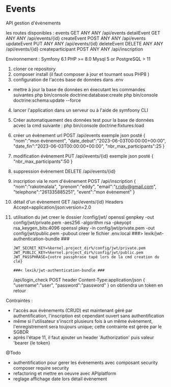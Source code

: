 # Events

API gestion d'évènements

les routes disponibles :
events GET ANY ANY /api/events
detailEvent GET ANY ANY /api/events/{id}
createEvent POST ANY ANY /api/events
updateEvent PUT ANY ANY /api/events/{id}
deleteEvent DELETE ANY ANY /api/events/{id}
createparticipant POST ANY ANY /api/inscription

Environnement :
Symfony 6.1
PHP >= 8.0
Mysql 5 or PostgreSQL > 11

1. cloner ce repository
2. composer install (il faut composer à jour et tournant sous PHP8 )
3. configuration de l'accès base de données dans .env

- mettre à jour la base de données en éxecutant les commandes suivantes
  php bin/console doctrine:database:create
  php bin/console doctrine:schema:update --force

4.  lancer l'application dans un serveur ou à l'aide de symfoony CLI
5.  Créer automatiquement des données test pour la base de données acvec la cmd suivante :
    php bin/console doctrine:fixtures:load
6.  créer un évènement
    url POST /api/events
    exemple json posté
    {
    "nom":"mon évènement",
    "date_debut":"2023-06-03T00:00:00+00:00",
    "date_fin":"2023-06-03T00:00:00+00:00",
    "nbr_max_participants":25
    }
7.  modification évènement
    PUT /api/events/{id}
    exemple json posté
    {
    "nbr_max_participants":50
    }
8.  suppression évènement
    DELETE /api/events/{id}
9.  inscription via le nom d'évènement
    POST /api/inscription
    {
    "nom":"rakotmalala",
    "prenom":"eddy",
    "email":"r.ridjy@gmail.com",
    "telephone":"261335885251",
    "event":"mon évènement"
    }
10. détail d'un évènement
    GET /api/events/{id}
    Headers Accept=application/json:version=2.0
11. utilisation du jwt
    creer le dossier /config/jwt/
    openssl genpkey -out config/jwt/private.pem -aes256 -algorithm rsa -pkeyopt rsa_keygen_bits:4096
    openssl pkey -in config/jwt/private.pem -out config/jwt/public.pem -pubout
    creer le fichier .env.local
    ###> lexik/jwt-authentication-bundle ###

        JWT_SECRET_KEY=%kernel.project_dir%/config/jwt/private.pem
        JWT_PUBLIC_KEY=%kernel.project_dir%/config/jwt/public.pem
        JWT_PASSPHRASE={votre passphrase tapé lors de la cmd creation du clé}

        ###< lexik/jwt-authentication-bundle ###

    /api/login_check POST header Content-Type:application/json
    {
    "username":"user",
    "password":"password"
    }
    on obtiendra un token en retour

Contraintes :

- l'accès aux évènements (CRUD) est maintenant géré par authentification, l'inscription est cependant ouvert sans authentification
- même si l'utilisateur s'inscrit plusieurs fois à un même évènement,
  l'enregistrement sera toujours unique; cette contrainte est gérée par le SGBDR
- après l'étape 11, il faut ajouter un header 'Authorization' puis valeur 'bearer {le token}

@Todo

- authentification pour gerer les évènements avec composant security
  composer require security
- refactoring et mettre en oeuvre avec APIplatform
- reglage affichage date lors détail évènement
